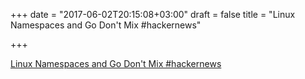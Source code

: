 +++
date = "2017-06-02T20:15:08+03:00"
draft = false
title = "Linux Namespaces and Go Don't Mix  #hackernews"

+++

<p><a href="https://t.co/MENsv3Xa3z">Linux Namespaces and Go Don't Mix  #hackernews</a></p>